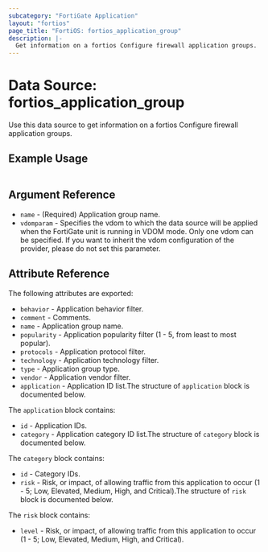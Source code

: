 ```yaml
---
subcategory: "FortiGate Application"
layout: "fortios"
page_title: "FortiOS: fortios_application_group"
description: |-
  Get information on a fortios Configure firewall application groups.
---
```


# Data Source: fortios_application_group
Use this data source to get information on a fortios Configure firewall application groups.


## Example Usage

```hcl

```

## Argument Reference

* `name` - (Required) Application group name.
* `vdomparam` - Specifies the vdom to which the data source will be applied when the FortiGate unit is running in VDOM mode. Only one vdom can be specified. If you want to inherit the vdom configuration of the provider, please do not set this parameter.

## Attribute Reference

The following attributes are exported:

* `behavior` - Application behavior filter.
* `comment` - Comments.
* `name` - Application group name.
* `popularity` - Application popularity filter (1 - 5, from least to most popular).
* `protocols` - Application protocol filter.
* `technology` - Application technology filter.
* `type` - Application group type.
* `vendor` - Application vendor filter.
* `application` - Application ID list.The structure of `application` block is documented below.

The `application` block contains:

* `id` - Application IDs.
* `category` - Application category ID list.The structure of `category` block is documented below.

The `category` block contains:

* `id` - Category IDs.
* `risk` - Risk, or impact, of allowing traffic from this application to occur (1 - 5; Low, Elevated, Medium, High, and Critical).The structure of `risk` block is documented below.

The `risk` block contains:

* `level` - Risk, or impact, of allowing traffic from this application to occur (1 - 5; Low, Elevated, Medium, High, and Critical).

